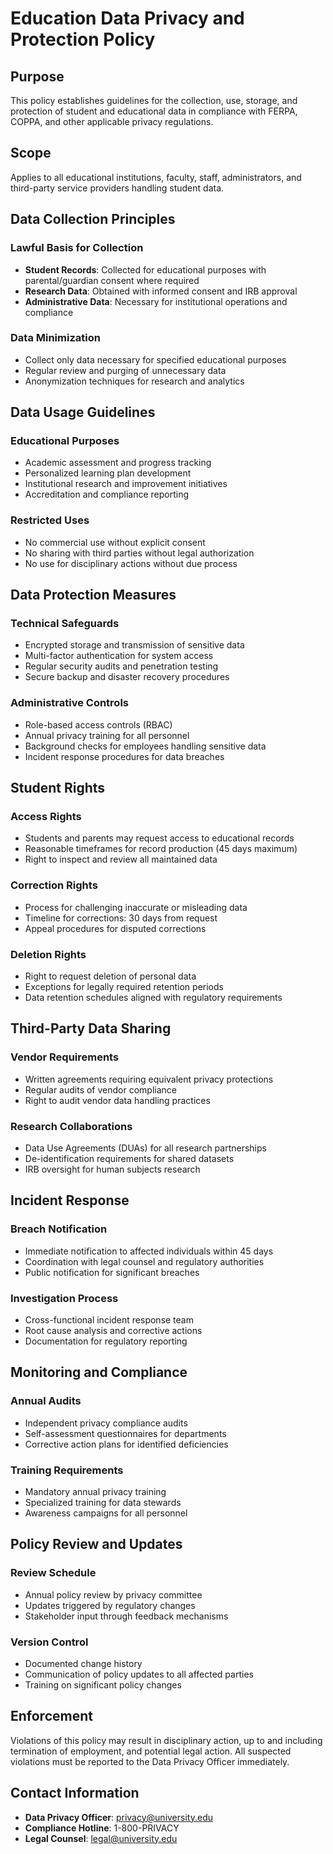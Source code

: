# Education Data Privacy and Protection Policy

## Purpose
This policy establishes guidelines for the collection, use, storage, and protection of student and educational data in compliance with FERPA, COPPA, and other applicable privacy regulations.

## Scope
Applies to all educational institutions, faculty, staff, administrators, and third-party service providers handling student data.

## Data Collection Principles

### Lawful Basis for Collection
- **Student Records**: Collected for educational purposes with parental/guardian consent where required
- **Research Data**: Obtained with informed consent and IRB approval
- **Administrative Data**: Necessary for institutional operations and compliance

### Data Minimization
- Collect only data necessary for specified educational purposes
- Regular review and purging of unnecessary data
- Anonymization techniques for research and analytics

## Data Usage Guidelines

### Educational Purposes
- Academic assessment and progress tracking
- Personalized learning plan development
- Institutional research and improvement initiatives
- Accreditation and compliance reporting

### Restricted Uses
- No commercial use without explicit consent
- No sharing with third parties without legal authorization
- No use for disciplinary actions without due process

## Data Protection Measures

### Technical Safeguards
- Encrypted storage and transmission of sensitive data
- Multi-factor authentication for system access
- Regular security audits and penetration testing
- Secure backup and disaster recovery procedures

### Administrative Controls
- Role-based access controls (RBAC)
- Annual privacy training for all personnel
- Background checks for employees handling sensitive data
- Incident response procedures for data breaches

## Student Rights

### Access Rights
- Students and parents may request access to educational records
- Reasonable timeframes for record production (45 days maximum)
- Right to inspect and review all maintained data

### Correction Rights
- Process for challenging inaccurate or misleading data
- Timeline for corrections: 30 days from request
- Appeal procedures for disputed corrections

### Deletion Rights
- Right to request deletion of personal data
- Exceptions for legally required retention periods
- Data retention schedules aligned with regulatory requirements

## Third-Party Data Sharing

### Vendor Requirements
- Written agreements requiring equivalent privacy protections
- Regular audits of vendor compliance
- Right to audit vendor data handling practices

### Research Collaborations
- Data Use Agreements (DUAs) for all research partnerships
- De-identification requirements for shared datasets
- IRB oversight for human subjects research

## Incident Response

### Breach Notification
- Immediate notification to affected individuals within 45 days
- Coordination with legal counsel and regulatory authorities
- Public notification for significant breaches

### Investigation Process
- Cross-functional incident response team
- Root cause analysis and corrective actions
- Documentation for regulatory reporting

## Monitoring and Compliance

### Annual Audits
- Independent privacy compliance audits
- Self-assessment questionnaires for departments
- Corrective action plans for identified deficiencies

### Training Requirements
- Mandatory annual privacy training
- Specialized training for data stewards
- Awareness campaigns for all personnel

## Policy Review and Updates

### Review Schedule
- Annual policy review by privacy committee
- Updates triggered by regulatory changes
- Stakeholder input through feedback mechanisms

### Version Control
- Documented change history
- Communication of policy updates to all affected parties
- Training on significant policy changes

## Enforcement
Violations of this policy may result in disciplinary action, up to and including termination of employment, and potential legal action. All suspected violations must be reported to the Data Privacy Officer immediately.

## Contact Information
- **Data Privacy Officer**: privacy@university.edu
- **Compliance Hotline**: 1-800-PRIVACY
- **Legal Counsel**: legal@university.edu